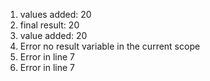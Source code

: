1. values added: 20
2. final result: 20
3. value added: 20
4. Error no result variable in the current scope
5. Error in line 7
6. Error in line 7

